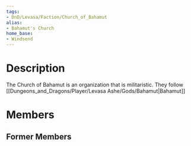 ```yaml
---
tags:
- DnD/Levasa/Faction/Church_of_Bahamut
alias:
- Bahamut's Church
home_base:
- Windsend
---
```

# Description
The Church of Bahamut is an organization that is militaristic. They follow [[Dungeons_and_Dragons/Player/Levasa Ashe/Gods/Bahamut|Bahamut]]

# Members


## Former Members

